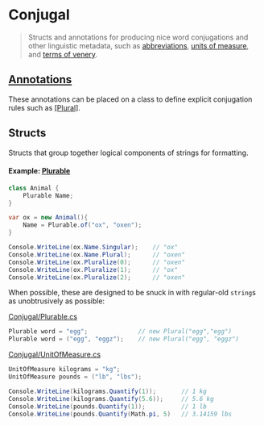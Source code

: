# Conjugal

> Structs and annotations for producing nice word conjugations and other linguistic metadata, such as [abbreviations](Conjugal/Annotations/AbbreviationAttribute.cs), [units of measure](Conjugal/Annotations/UnitOfMeasureAttribute.cs), and [terms of venery](Conjugal/Annotations/CollectiveNounAttribute.cs).

## [Annotations](Conjugal/Annotations)

These annotations can be placed on a class to define explicit conjugation rules such as [\[Plural\]](Conjugal/Annotations/PluralAttribute.cs).

## Structs

Structs that group together logical components of strings for formatting.

#### Example: [Plurable](Conjugal/Plurable.cs)

```c#
class Animal {
    Plurable Name;
}

var ox = new Animal(){
    Name = Plurable.of("ox", "oxen");
}

Console.WriteLine(ox.Name.Singular);    // "ox"
Console.WriteLine(ox.Name.Plural);      // "oxen"
Console.WriteLine(ox.Pluralize(0);      // "oxen"
Console.WriteLine(ox.Pluralize(1);      // "ox"
Console.WriteLine(ox.Pluralize(2);      // "oxen"
```

When possible, these are designed to be snuck in with regular-old ``string``s as unobtrusively as possible:

[Conjugal/Plurable.cs](Conjugal/Plurable.cs)
```c#
Plurable word = "egg";              // new Plural("egg","egg")
Plurable word = ("egg", "eggz");    // new Plural("egg", "eggz")
```

[Conjugal/UnitOfMeasure.cs](Conjugal/UnitOfMeasure.cs)
```c#
UnitOfMeasure kilograms = "kg";
UnitOfMeasure pounds = ("lb", "lbs");

Console.WriteLine(kilograms.Quantify(1));       // 1 kg
Console.WriteLine(kilograms.Quantify(5.6));     // 5.6 kg
Console.WriteLine(pounds.Quantify(1));          // 1 lb
Console.WriteLine(pounds.Quantify(Math.pi, 5)   // 3.14159 lbs
```
